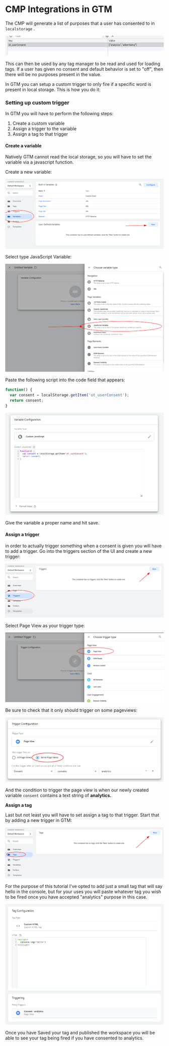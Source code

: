 # CMP Integrations in GTM

The CMP will generate a list of purposes that a user has consented to in `localstorage` .

![](../.gitbook/assets/image%20%2815%29.png)

This can then be used by any tag manager to be read and used for loading tags. If a user has given no consent and default behavior is set to "off", then there will be no purposes present in the value.

In GTM you can setup a custom trigger to only fire if a specific word is present in local storage. This is how you do it:

### Setting up custom trigger

In GTM you will have to perform the following steps:

1. Create a custom variable
2. Assign a trigger to the variable
3. Assign a tag to that trigger

#### Create a variable

Natively GTM cannot read the local storage, so you will have to set the variable via a javascript function.

Create a new variable:

![](../.gitbook/assets/image%20%2820%29.png)

Select type JavaScript Variable:

![](../.gitbook/assets/image%20%282%29.png)

Paste the following script into the code field that appears:

```javascript
function() {
  var consent = localStorage.getItem('ot_userConsent');
  return consent;
}
```

![](../.gitbook/assets/image%20%2814%29.png)

Give the variable a proper name and hit save.

#### Assign a trigger

in order to actually trigger something when a consent is given you will have to add a trigger. Go into the triggers section of the UI and create a new trigger:

![](../.gitbook/assets/image%20%2819%29.png)

Select Page View as your trigger type:

![](../.gitbook/assets/image%20%2811%29.png)

Be sure to check that it only should trigger on some pageviews:

![](../.gitbook/assets/image%20%289%29.png)

And the condition to trigger the page view is when our newly created variable `consent` contains a text string of **analytics.**

**Assign a tag**

Last but not least you will have to set assign a tag to that trigger. Start that by adding a new trigger in GTM:

![](../.gitbook/assets/image%20%288%29.png)

For the purpose of this tutorial I've opted to add just a small tag that will say hello in the console, but for your uses you will paste whatever tag you wish to be fired once you have accepted "analytics" purpose in this case.

![](../.gitbook/assets/image%20%2822%29.png)

Once you have Saved your tag and published the workspace you will be able to see your tag being fired if you have consented to analytics.

